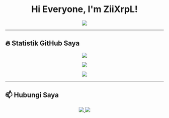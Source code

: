 <h1 align="center">Hi Everyone, I'm ZiiXrpL!</h1>

<p align="center">
  <img src="https://readme-typing-svg.herokuapp.com/?lines=Welcome+to+My+Profil+Github!;Saya+Adalah+UI/UX-Designer;Saya+Kelas+10+RpL&center=true&size=22">
</p>

---

## 🔥 Statistik GitHub Saya

<p align="center">
  <img src="https://github-readme-stats.vercel.app/api?username=ZiiXrpL&show_icons=true&theme=tokyonight" />
</p>

<p align="center">
  <img src="https://github-readme-streak-stats.herokuapp.com/?user=ZiiXrpL&theme=tokyonight" />
</p>

<p align="center">
  <img src="https://github-readme-activity-graph.cyclic.app/graph?username=ZiiXrpL&theme=react-dark" />
</p>

---


## 📫 Hubungi Saya

<p align="center">
  <a href="https://www.instagram.com/sahrul.hidayah.1217?igsh=bWYzaWVvemM2cndo" target="_blank">
    <img src="https://img.shields.io/badge/Instagram-Follow-blueviolet?style=for-the-badge&logo=instagram" />
  </a>
  <a href="mailto: greeytchn@gmail.com" target="_blank">
    <img src="https://img.shields.io/badge/Email-Kirim%20Email-orange?style=for-the-badge&logo=gmail" />
  </a>
</p>
